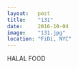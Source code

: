 ```yaml
---
layout:   post
title:    "131"
date:     2016-10-04
image:    "131.jpg"
location: "FiDi, NYC"
---
```


HALAL FOOD
